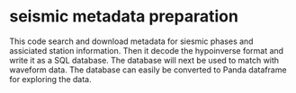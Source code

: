 # seismic metadata preparation
This code search and download metadata for siesmic phases and assiciated station information. 
Then it decode the hypoinverse format and write it as a SQL database. 
The database will next be used to match with waveform data. 
The database can easily be converted to Panda dataframe for exploring the data. 
